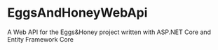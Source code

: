 # EggsAndHoneyWebApi
A Web API for the Eggs&amp;Honey project written with ASP.NET Core and Entity Framework Core
